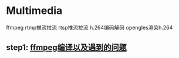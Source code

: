 # Multimedia
ffmpeg rtmp推流拉流 rtsp推流拉流 h.264编码解码 opengles渲染h.264

## step1: [ffmpeg编译以及遇到的问题](https://juejin.im/post/6862976227943284743)
